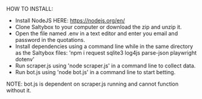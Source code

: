 HOW TO INSTALL:
- Install NodeJS HERE: https://nodejs.org/en/ 
- Clone Saltybox to your computer or download the zip and unzip it.
- Open the file named .env in a text editor and enter you email and password in the quotations.
- Install dependencies using a command line while in the same directory as the Saltybox files: 'npm i request sqlite3 log4js parse-json playwright dotenv'
- Run scraper.js using 'node scraper.js' in a command line to collect data.
- Run bot.js using 'node bot.js' in a command line to start betting. 

NOTE: bot.js is dependent on scraper.js running and cannot function without it.

